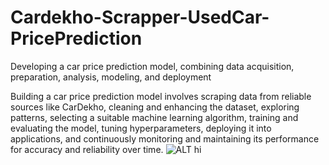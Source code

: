 # Cardekho-Scrapper-UsedCar-PricePrediction
Developing a car price prediction model, combining data acquisition, preparation, analysis, modeling, and deployment

Building a car price prediction model involves scraping data from reliable sources like CarDekho, cleaning and enhancing the dataset, exploring patterns, selecting a suitable machine learning algorithm, training and evaluating the model, tuning hyperparameters, deploying it into applications, and continuously monitoring and maintaining its performance for accuracy and reliability over time.
![ALT hi](https://www.google.com/url?sa=i&url=https%3A%2F%2Fcommons.wikimedia.org%2Fwiki%2FFile%3AJPEG_example_flower.jpg&psig=AOvVaw0Uge8YeNBBpbgHEJoLWpNs&ust=1699693573873000&source=images&cd=vfe&opi=89978449&ved=0CBIQjRxqFwoTCNj5_I6KuYIDFQAAAAAdAAAAABAE)
